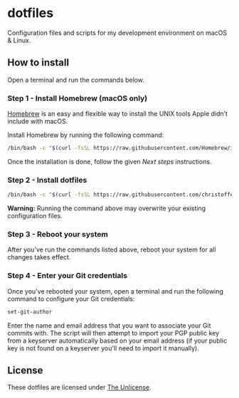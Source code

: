 # dotfiles

Configuration files and scripts for my development environment on macOS & Linux.

## How to install

Open a terminal and run the commands below.

### Step 1 - Install Homebrew (macOS only)

[Homebrew](https://brew.sh) is an easy and flexible way to install the UNIX tools Apple didn’t include with macOS.

Install Homebrew by running the following command:

```bash
/bin/bash -c "$(curl -fsSL https://raw.githubusercontent.com/Homebrew/install/HEAD/install.sh)"
```

Once the installation is done, follow the given *Next steps* instructions.

### Step 2 - Install dotfiles

```bash
/bin/bash -c "$(curl -fsSL https://raw.githubusercontent.com/christoffercarlsson/dotfiles/HEAD/install.sh)"
```

**Warning:** Running the command above may overwrite your existing configuration files.

### Step 3 - Reboot your system

After you've run the commands listed above, reboot your system for all changes takes effect.

### Step 4 - Enter your Git credentials

Once you've rebooted your system, open a terminal and run the following command to configure your Git credentials:

```bash
set-git-author
```

Enter the name and email address that you want to associate your Git commits with. The script will then attempt to import your PGP public key from a keyserver automatically based on your email address (if your public key is not found on a keyserver you'll need to import it manually).

## License

These dotfiles are licensed under [The Unlicense](./LICENSE).
